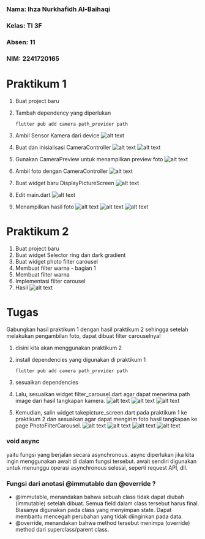 ### Nama: Ihza Nurkhafidh Al-Baihaqi

### Kelas: TI 3F

### Absen: 11

### NIM: 2241720165

# Praktikum 1

1. Buat project baru
2. Tambah dependency yang diperlukan

   ```
   flutter pub add camera path_provider path
   ```

3. Ambil Sensor Kamera dari device
   ![alt text](kamera_flutter/images/image.png)

4. Buat dan inisialisasi CameraController
   ![alt text](kamera_flutter/images/image-1.png)
   ![alt text](kamera_flutter/images/image-2.png)

5. Gunakan CameraPreview untuk menampilkan preview foto
   ![alt text](kamera_flutter/images/image-3.png)

6. Ambil foto dengan CameraController
   ![alt text](kamera_flutter/images/image-4.png)

7. Buat widget baru DisplayPictureScreen
   ![alt text](kamera_flutter/images/image-5.png)

8. Edit main.dart
   ![alt text](kamera_flutter/images/image-6.png)

9. Menampilkan hasil foto
   ![alt text](kamera_flutter/images/image-7.png)
   ![alt text](kamera_flutter/images/image-8.png)
   ![alt text](kamera_flutter/images/image-9.png)

# Praktikum 2

1. Buat project baru
2. Buat widget Selector ring dan dark gradient
3. Buat widget photo filter carousel
4. Membuat filter warna - bagian 1
5. Membuat filter warna
6. Implementasi filter carousel
7. Hasil
   ![alt text](photo_filter_carousel/images/image.png)

# Tugas

Gabungkan hasil praktikum 1 dengan hasil praktikum 2 sehingga setelah melakukan pengambilan foto, dapat dibuat filter carouselnya!

1. disini kita akan menggunakan praktikum 2
2. install dependencies yang digunakan di praktikum 1
   ```
   flutter pub add camera path_provider path
   ```
3. sesuaikan dependencies

4. Lalu, sesuaikan widget filter_carousel.dart agar dapat menerima path image dari hasil tangkapan kamera.
   ![alt text](images_tugas/image.png)
   ![alt text](images_tugas/image-1.png)
   ![alt text](images_tugas/image-2.png)

5. Kemudian, salin widget takepicture_screen.dart pada praktikum 1 ke praktikum 2 dan sesuaikan agar dapat mengirim foto hasil tangkapan ke page PhotoFilterCarousel.
   ![alt text](images_tugas/image-3.png)
   ![alt text](images_tugas/image-4.png)
   ![alt text](images_tugas/image-5.png)
   ![alt text](images_tugas/image-6.png)

### void async

yaitu fungsi yang berjalan secara asynchronous. async diperlukan jika kita ingin menggunakan await di dalam fungsi tersebut. await sendiri digunakan untuk menunggu operasi asynchronous selesai, seperti request API, dll.

### Fungsi dari anotasi @immutable dan @override ?

- @immutable, menandakan bahwa sebuah class tidak dapat diubah (immutable) setelah dibuat. Semua field dalam class tersebut harus final. Biasanya digunakan pada class yang menyimpan state. Dapat membantu mencegah perubahan yang tidak diinginkan pada data.
- @override, menandakan bahwa method tersebut menimpa (override) method dari superclass/parent class.
